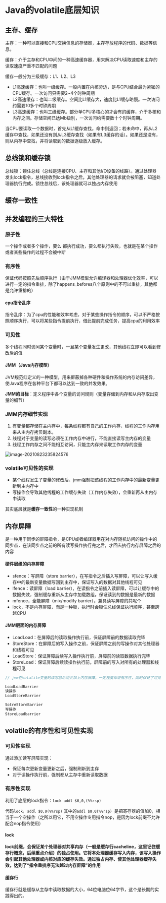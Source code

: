 # Java的volatile底层知识

## 主存、缓存

主存：一种可以直接和CPU交换信息的存储器，主存存放程序的代码、数据等信息。

缓存：介于主存和CPU中间的一种高速缓存器，用来解决CPU读取速度和主存的读取速度严重不匹配的问题

缓存一般分为三级缓存：L1、L2、L3

- L1高速缓存：也叫一级缓存。一般内置在内核旁边，是与CPU结合最为紧密的CPU缓存。一次访问只需要2~4个时钟周期
- L2高速缓存：也叫二级缓存。空间比L1缓存大，速度比L1缓存略慢。一次访问约需要10多个时钟周期
- L3高速缓存：也叫三级缓存。部分单CPU多核心的才会有的缓存，介于多核和内存之间。存储空间已达Mb级别，一次访问约需要数十个时钟周期。

当CPU要读取一个数据时，首先从L1缓存查找，命中则返回；若未命中，再从L2缓存中查找，如果还没有则从L3缓存查找（如果有L3缓存的话）。如果还是没有，则从内存中查找，并将读取到的数据逐级放入缓存。

## 总线锁和缓存锁

总线锁：锁住总线（总线是连接CPU、主存和其他I/O设备的线路）。通过处理器发出lock指令，总线接收到lock指令之后，其他处理器的请求就会被阻塞，知道处理器执行完成。锁住总线后，该处理器就可以独占内存使用

## 缓存一致性





## 并发编程的三大特性

### 原子性

一个操作或者多个操作，要么 都执行成功，要么都执行失败，也就是在某个操作或者某些操作的过程不会被中断

### 有序性

保证代码按照先后顺序执行（由于JMM模型允许编译器和处理器优化效率，可以进行一定的指令重排，除了happens_befores八个原则中的不可以重排，其他都是允许重排的）

#### cpu指令乱序

指令乱序：为了cpu的性能和效率考虑，对于某些操作指令的顺序，可以不严格按照顺序执行，可以将某些指令提前执行，借此提前完成任务，提高cpu的利用效率

### 可见性

多个线程同时访问某个变量时，一旦某个变量发生更改，其他线程立即可以看到修改后的值

#### JMM（Java内存模型）

JVM规范红定义的一种模型，用来屏蔽掉各种硬件和操作系统的内存访问差异，使Java程序在各种平台下都可以达到一致的并发效果。

**JMM的目标**：定义程序中各个变量的访问规则（变量存储到内存和从内存取出变量的细节）

### JMM内存细节实现

1. 有变量都存储在主内存中，每条线程都有自己的工作内存，线程的工作内存用来从主内存拷贝副本。
2. 线程对于变量的读写必须在工作内存中进行，不能直接读写主内存的变量
3. 线程工作内存之间不能相互访问，只能主内存来读取工作内存的变量

![image-20210823235824576](https://i.loli.net/2021/08/23/Vy9mHfZpx3IPJTv.png)

### volatile可见性的实现

- 某个线程发生了变量的修改后，jmm强制把该线程的工作内存中的最新变量更新到主内存中
- 写操作会导致其他线程的工作缓存失效（工作内存失效），会重新再从主内存中读取

其实底层就是**缓存一致性**的一种实现机制

## 内存屏障

是一种用于同步的屏障指令，是CPU或者编译器用在对内存随机访问的操作中的同步点，在该同步点之前的所有读写操作执行完之后，才回去执行内存屏障之后的内容

#### 硬件层级的内存屏障

- sfence：写屏障（store barrier），在写指令之后插入写屏障，可以让写入缓存中的最新变量数据写回到主存中，保证写入的数据对其他线程可见
- lfence：读屏障（load barrier），在读指令之前插入读屏障，可以让缓存中的数据失效，强制缓存重新从主存中加载数组，保证读到的数据是最新的数据
- mfence，全能屏障（mix/modify barrier），兼具读写屏障的共呢个
- lock，不是内存屏障，而是一种锁，执行时会锁住总线保证执行顺序，甚至跨越CPU

#### JMM层面的内存屏障

- LoadLoad：在屏障后的读取操作执行前，保证屏障前的数据读取完毕
- StoreStore：在屏障后的写入操作之前，保证屏障之前的写操作对其他处理器和线程可见
- LoadStore：保证屏障后续写入操作执行前，屏障前的读取数据执行完毕
- StoreLoad：保证屏障后续读操作执行前，屏障前的写入对所有的处理器和线程可见

```java
// jvm在volatile变量的读写前后均会加上内存屏障，一定程度保证有序性，同时保证了可见性

LoadLoadBarrier
读操作
LoadStoreBarrier

SotreStoreBarrier
写操作
StoreLoadbarrier
```

## volatile的有序性和可见性实现

### 可见性实现

通过添加读写屏障实现：

- 保证每次更新变量更新之后，强制刷新到主存
- 对于读操作执行前，强制都从主存中重新读取数据

### 有序性实现

利用了底层的lock指令：`lock addl $0,0,(%%rsp)`

代码`lock; addl $0,0(%%rsp)` 其中的`addl $0,0(%%rsp) `是把寄存器的值加0，相当于一个空操作（之所以用它，不用空操作专用指令nop，是因为lock前缀不允许配合nop指令使用）

#### lock

**lock前缀，会保证某个处理器对共享内存（一般是缓存行cacheline，这里记住缓存行概念，后续重点介绍）的独占使用。它将本处理器缓存写入内存，该写入操作会引起其他处理器或内核对应的缓存失效。通过独占内存、使其他处理器缓存失效，达到了“指令重排序无法越过内存屏障”的作用**

#### 缓存行

缓存行就是缓存从主存中读取数据的大小，64位电脑位64字节，这个是长期的实践得出的。

